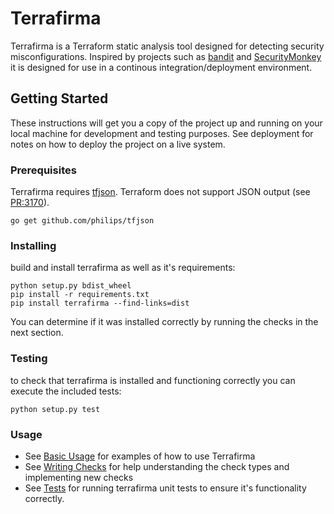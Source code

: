 # Terrafirma

Terrafirma is a Terraform static analysis tool designed for detecting security misconfigurations.  Inspired by projects such as [bandit](https://github.com/openstack/bandit) and [SecurityMonkey](https://github.com/Netflix/security_monkey) it is designed for use in a continous integration/deployment environment.

## Getting Started

These instructions will get you a copy of the project up and running on your local machine for development and testing purposes. See deployment for notes on how to deploy the project on a live system.

### Prerequisites

Terrafirma requires [tfjson](https://github.com/philips/tfjson).  Terraform does not support JSON output (see [PR:3170](https://github.com/hashicorp/terraform/pull/3170)). 

```
go get github.com/philips/tfjson
```

### Installing

build and install terrafirma as well as it's requirements:

```
python setup.py bdist_wheel
pip install -r requirements.txt
pip install terrafirma --find-links=dist
```

You can determine if it was installed correctly by running the checks in the next section.

### Testing

to check that terrafirma is installed and functioning correctly you can execute the included tests:

```
python setup.py test
```

### Usage
*   See [Basic Usage](docs/basic_usage.md) for examples of how to use Terrafirma
*   See [Writing Checks](docs/writing_checks.md) for help understanding the check types and implementing new checks
*   See [Tests](docs/tests.md) for running terrafirma unit tests to ensure it's functionality correctly.
